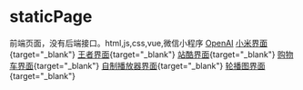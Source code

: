 # staticPage
前端页面，没有后端接口。html,js,css,vue,微信小程序
<a href="https://openai.com" target="_blank">OpenAI</a>
[小米界面](https://484869326.github.io/staticPage/小米/){target="_blank"}
[王者界面](https://484869326.github.io/staticPage/王者/){target="_blank"}
[站酷界面](https://484869326.github.io/staticPage/站酷/){target="_blank"}
[购物车界面](https://484869326.github.io/staticPage/shoppingCart/shopping.html){target="_blank"}
[自制播放器界面](https://484869326.github.io/staticPage/video/video.html){target="_blank"}
[轮播图界面](https://484869326.github.io/staticPage/swiper){target="_blank"}

